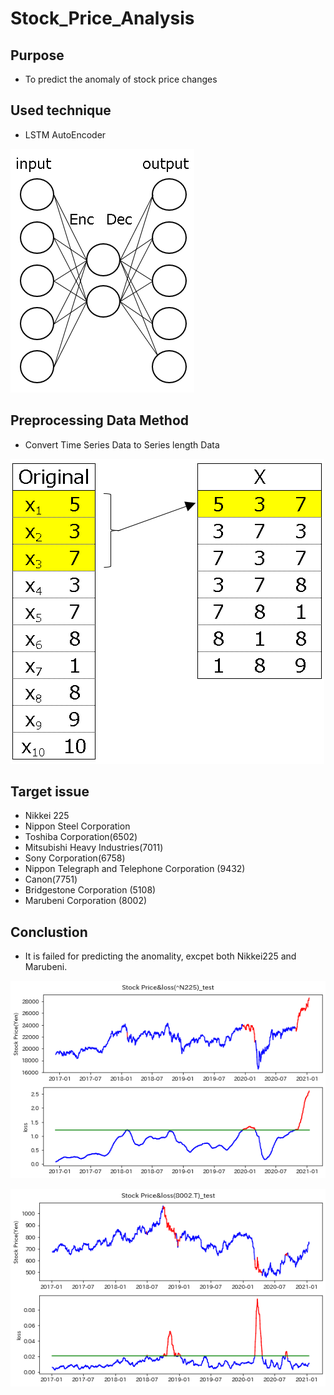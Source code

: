 # Stock_Price_Analysis

## Purpose

* To predict the anomaly of stock price changes

## Used technique
* LSTM AutoEncoder

![Extract the frame](https://github.com/takanyanta/Stock_Price_Analysis/blob/main/pic1.png "process1")

## Preprocessing Data Method
* Convert Time Series Data to Series length Data

![Extract the frame](https://github.com/takanyanta/Stock_Price_Analysis/blob/main/pic2.png "process1")

## Target issue
* Nikkei 225
* Nippon Steel Corporation
* Toshiba Corporation(6502)
* Mitsubishi Heavy Industries(7011)
* Sony Corporation(6758)
* Nippon Telegraph and Telephone Corporation (9432)
* Canon(7751)
* Bridgestone Corporation (5108)
* Marubeni Corporation (8002)

## Conclustion
* It is failed for predicting the anomality, excpet both Nikkei225 and Marubeni.

![Extract the frame](https://github.com/takanyanta/Stock_Price_Analysis/blob/main/N225.png "process1")

![Extract the frame](https://github.com/takanyanta/Stock_Price_Analysis/blob/main/marubeni.png "process1")

